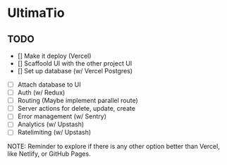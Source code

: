 # UltimaTio

## TODO

- [] Make it deploy (Vercel)
- [] Scaffoold UI with the other project UI
- [] Set up database (w/ Vercel Postgres)
- [ ] Attach database to UI
- [ ] Auth (w/ Redux)
- [ ] Routing (Maybe implement parallel route)
- [ ] Server actions for delete, update, create
- [ ] Error management (w/ Sentry)
- [ ] Analytics (w/ Upstash)
- [ ] Ratelimiting (w/ Upstash)

NOTE: Reminder to explore if there is any other option better than Vercel, like Netlify, or GitHub Pages.
